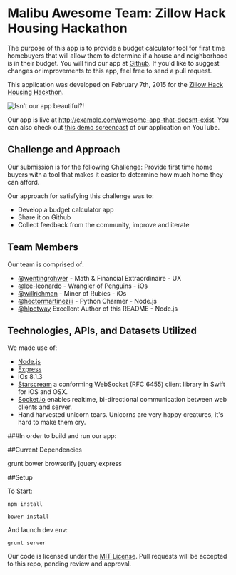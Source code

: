 
# Malibu Awesome Team: Zillow Hack Housing Hackathon

The purpose of this app is to provide a budget calculator tool for first time homebuyers 
that will allow them to determine if a house and neighborhood is in their budget. 
You will find our app at [Github](https://github.com/Malibu-Awesome). 
If you'd like to suggest changes or improvements to this app, feel free to send a pull request.

This application was developed on February 7th, 2015 for the [Zillow Hack Housing Hackthon](http://investors.zillow.com/releasedetail.cfm?ReleaseID=892685).

![Isn't our app beautiful?!](http://imgur.com/l8L7Zhd)

Our app is live at http://example.com/awesome-app-that-doesnt-exist. You can also check out [this demo screencast](https://www.youtube.com/watch?v=dQw4w9WgXcQ) of our application on YouTube.

## Challenge and Approach

Our submission is for the following Challenge: 
Provide first time home buyers with a tool that makes it easier to determine how much home they can afford.

Our approach for satisfying this challenge was to:

- Develop a budget calculator app
- Share it on Github
- Collect feedback from the community, improve and iterate

## Team Members

Our team is comprised of:

- [@wentingrohwer](https://github.com/wentingrohwer) - Math & Financial Extraordinaire - UX
- [@lee-leonardo](https://github.com/lee-leonardo) - Wrangler of Penguins - iOs
- [@willrichman](https://github.com/willrichman) - Miner of Rubies - iOs
- [@hectormartineziii](https://github.com/hectormartineziii) - Python Charmer - Node.js
- [@hlpetway](https://github.com/hlpetway) Excellent Author of this README - Node.js

## Technologies, APIs, and Datasets Utilized

We made use of:

- [Node.js](http://nodejs.org/)
- [Express](http://expressjs.com/)
- iOs 8.1.3
- [Starscream](https://github.com/daltoniam/starscream) a conforming WebSocket (RFC 6455) client library in Swift for iOS and OSX.
- [Socket.io](http://socket.io/) enables realtime, bi-directional communication between web clients and server.
- Hand harvested unicorn tears. Unicorns are very happy creatures, it's hard to make them cry.

###In order to build and run our app:

##Current Dependencies

grunt
bower
browserify
jquery
express

##Setup

To Start:

```npm install```


```bower install```

And launch dev env:

```grunt server```

Our code is licensed under the [MIT License](LICENSE.md). Pull requests will be accepted to this repo, pending review and approval.
